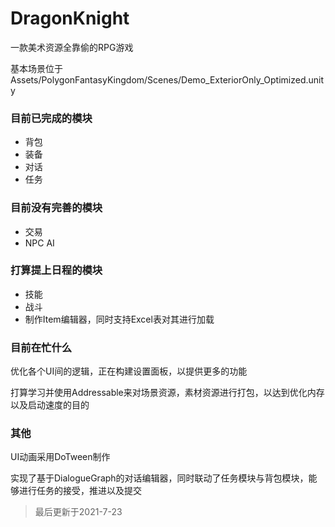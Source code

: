 # DragonKnight

 一款美术资源全靠偷的RPG游戏

基本场景位于 Assets/PolygonFantasyKingdom/Scenes/Demo_ExteriorOnly_Optimized.unity

### 目前已完成的模块

- 背包
- 装备
- 对话
- 任务

### 目前没有完善的模块

- 交易
- NPC AI

### 打算提上日程的模块

- 技能
- 战斗
- 制作Item编辑器，同时支持Excel表对其进行加载

### 目前在忙什么

优化各个UI间的逻辑，正在构建设置面板，以提供更多的功能

打算学习并使用Addressable来对场景资源，素材资源进行打包，以达到优化内存以及启动速度的目的

### 其他

UI动画采用DoTween制作

实现了基于DialogueGraph的对话编辑器，同时联动了任务模块与背包模块，能够进行任务的接受，推进以及提交



> 最后更新于2021-7-23

